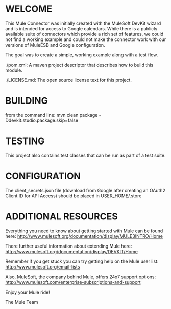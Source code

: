 
WELCOME
=======

This Mule Connector was initially created with the MuleSoft DevKit wizard and is intended for access to Google calendars.  While there is a publicly available suite of connectors which provide a rich set of features, we could not find a working example and could not make the connector work with our versions of MuleESB and Google configuration.

The goal was to create a simple, working example along with a test flow.

./pom.xml:
A maven project descriptor that describes how to build this module.

./LICENSE.md:
The open source license text for this project.

BUILDING
========

from the command line: mvn clean package -Ddevkit.studio.package.skip=false

TESTING
=======

This  project also contains test classes that can be run as part of a test
suite.

CONFIGURATION
=============

The client_secrets.json file (download from Google after creating an OAuth2 Client ID for API Access) should be placed in USER_HOME/.store

ADDITIONAL RESOURCES
====================
Everything you need to know about getting started with Mule can be found here:
http://www.mulesoft.org/documentation/display/MULE3INTRO/Home

There further useful information about extending Mule here:
http://www.mulesoft.org/documentation/display/DEVKIT/Home

Remember if you get stuck you can try getting help on the Mule user list:
http://www.mulesoft.org/email-lists

Also, MuleSoft, the company behind Mule, offers 24x7 support options:
http://www.mulesoft.com/enterprise-subscriptions-and-support

Enjoy your Mule ride!

The Mule Team

